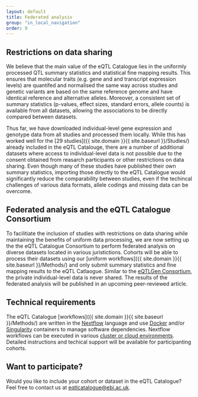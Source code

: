 ```yaml
---
layout: default
title: Federated analysis
group: "in_local_navigation"
order: 9
---
```


## Restrictions on data sharing

We believe that the main value of the eQTL Catalogue lies in the uniformly processed QTL summary statistics and statistical fine mapping results. This ensures that molecular traits (e.g. gene and and transcript expression levels) are quantifed and normalised the same way across studies and genetic variants are based on the same reference genome and have identical reference and alternative alleles. Moreover, a consistent set of summary statistics (p-values, effect sizes, standard errors, allele counts) is available from all datasets, allowing the associations to be directly compared between datasets. 

Thus far, we have downloaded individual-level gene expression and genotype data from all studies and processed them locally. While this has worked well for the [29 studies]({{ site.domain }}{{ site.baseurl }}/Studies/) already included in the eQTL Catalouge, there are a number of additional datasets where access to individual-level data is not possible due to the consent obtained from reasarch participants or other restrictions on data sharing. Even though many of these studies have published their own summary statistics, importing those directly to the eQTL Catalogue would significantly reduce the comparability between studies, even if the techincal challenges of various data formats, allele codings and missing data can be overcome. 

## Federated analysis and the eQTL Catalogue Consortium
To facilitiate the inclusion of studies with restrictions on data sharing while maintaining the benefits of uniform data processing, we are now setting up the the eQTL Catalogue Consortium to perform federated analysis on diverse datasets located in various juristictions. Cohorts will be able to process their datasets using our [uniform workflows]({{ site.domain }}{{ site.baseurl }}/Methods/) and only submit summary statistics and fine mapping results to the eQTL Catlaogue. Similar to the [eQTLGen Consortium](https://www.eqtlgen.org/), the private individual-level data is never shared. The results of the federated analysis will be published in an upcoming peer-reviewed article. 

## Technical requirements
The eQTL Catalogue [workflows]({{ site.domain }}{{ site.baseurl }}/Methods/) are written in the [Nextflow](https://www.nextflow.io/) language and use [Docker](https://www.docker.com/) and/or [Singularity](https://sylabs.io/singularity/) containers to manage software dependencies. Nextflow workflows can be executed in various [cluster or cloud environments](https://www.nextflow.io/docs/latest/executor.html). Detailed instructions and techical support will be available for participanting cohorts. 

## Want to participate?
Would you like to include your cohort or dataset in the eQTL Catalogue? Feel free to contact us at [eqtlcatalogue@ebi.ac.uk](mailto:eqtlcatalogue@ebi.ac.uk).
